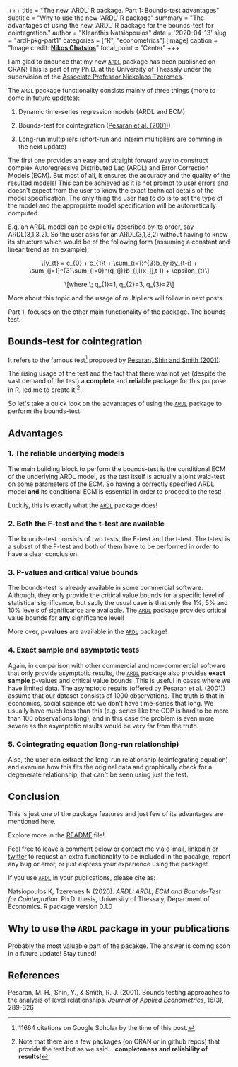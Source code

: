 +++
title = "The new 'ARDL' R package. Part 1: Bounds-test advantages"
subtitle = "Why to use the new 'ARDL' R package"
summary = "The advantages of using the new 'ARDL' R package for the bounds-test for cointegration."
author = "Kleanthis Natsiopoulos"
date = '2020-04-13'
slug = "ardl-pkg-part1"
categories = ["R", "econometrics"]
[image]
  caption = "Image credit: [**Nikos Chatsios**](https://www.deviantart.com/favloskyknos)"
  focal_point = "Center"
+++

I am glad to anounce that my new [`ARDL`](https://CRAN.R-project.org/package=ARDL) package has been published on CRAN! This is part of my Ph.D. at the University of Thessaly under the supervision of the [Associate Professor Nickolaos Tzeremes](https://sites.google.com/site/tzeremesn/).

The `ARDL` package functionality consists mainly of three things (more to come in future updates):

1. Dynamic time-series regression models (ARDL and ECM)

2. Bounds-test for cointegration ([Pesaran et al. (2001)](https://onlinelibrary.wiley.com/doi/abs/10.1002/jae.616))

3. Long-run multipliers (short-run and interim multipliers are comming in the next update)

The first one provides an easy and straight forward way to construct complex Autoregressive Distributed Lag (ARDL) and Error Correction Models (ECM). But most of all, it ensures the accuracy and the quality of the resulted models! This can be achieved as it is not prompt to user errors and doesn't expect from the user to know the exact technical details of the model specification. The only thing the user has to do is to set the type of the model and the appropriate model specification will be automatically computed.

E.g. an ARDL model can be explicitly described by its order, say ARDL(3,1,3,2). So the user asks for an ARDL(3,1,3,2) without having to know its structure which would be of the following form (assuming a constant and linear trend as an example):

<p><span class="math display">\[y_{t} = c_{0} + c_{1}t + \sum_{i=1}^{3}b_{y,i}y_{t-i} + \sum_{j=1}^{3}\sum_{l=0}^{q_{j}}b_{j,l}x_{j,t-l} + \epsilon_{t}\]</span></p>

<p><span class="math display">\[where \; q_{1}=1, q_{2}=3, q_{3}=2\]</span></p>

More about this topic and the usage of multipliers will follow in next posts.

Part 1, focuses on the other main functionality of the package. The bounds-test.

## Bounds-test for cointegration

It refers to the famous test[^1] proposed by [Pesaran, Shin and Smith (2001)](https://onlinelibrary.wiley.com/doi/abs/10.1002/jae.616). 

[^1]: 11664 citations on Google Scholar by the time of this post.

The rising usage of the test and the fact that there was not yet (despite the vast demand of the test) a **complete** and **reliable** package for this purpose in R, led me to create it![^2].

[^2]: Note that there are a few packages (on CRAN or in github repos) that provide the test but as we said... **completeness and reliability of results**!

So let's take a quick look on the advantages of using the [`ARDL`](https://CRAN.R-project.org/package=ARDL) package to perform the bounds-test.

## Advantages

### 1. The reliable underlying models

The main building block to perform the bounds-test is the conditional ECM of the underlying ARDL model, as the test itself is actually a joint wald-test on some parameters of the ECM. So having a correctly specified ARDL model **and** its conditional ECM is essential in order to proceed to the test!

Luckily, this is exactly what the [`ARDL`](https://CRAN.R-project.org/package=ARDL) package does!

### 2. Both the F-test and the t-test are available

The bounds-test consists of two tests, the F-test and the t-test. The t-test is a subset of the F-test and both of them have to be performed in order to have a clear conclusion.

### 3. P-values and critical value bounds

The bounds-test is already available in some commercial software. Although, they only provide the critical value bounds for a specific level of statistical significance, but sadly the usual case is that only the 1%, 5% and 10% levels of significance are available. The [`ARDL`](https://CRAN.R-project.org/package=ARDL) package provides critical value bounds for **any** significance level!

More over, **p-values** are available in the [`ARDL`](https://CRAN.R-project.org/package=ARDL) package!

### 4. Exact sample and asymptotic tests

Again, in comparison with other commercial and non-commercial software that only provide asymptotic results, the [`ARDL`](https://CRAN.R-project.org/package=ARDL) package also provides **exact sample** p-values and critical value bounds! This is useful in cases where we have limited data. The asymptotic results (offered by [Pesaran et al. (2001)](https://onlinelibrary.wiley.com/doi/abs/10.1002/jae.616)) assume that our dataset consists of 1000 observations. The truth is that in economics, social science etc we don't have time-series that long. We usually have much less than this (e.g. series like the GDP is hard to be more than 100 observations long), and in this case the problem is even more severe as the asymptotic results would be very far from the truth.

### 5. Cointegrating equation (long-run relationship)

Also, the user can extract the long-run relationship (cointegrating equation) and examine how this fits the original data and graphically check for a degenerate relationship, that can't be seen using just the test.

## Conclusion

This is just one of the package features and just few of its advantages are mentioned here.

Explore more in the [README](https://github.com/Natsiopoulos/ARDL/blob/master/README.md) file!

Feel free to leave a comment below or contact me via e-mail, [linkedin](www.linkedin.com/in/kleanthis-natsiopoulos) or [twitter](https://twitter.com/klnatsio) to request an extra functionality to be included in the pacakge, report any bug or error, or just express your experience using the package!

If you use [`ARDL`](https://CRAN.R-project.org/package=ARDL) in your publications, please cite as:

Natsiopoulos K, Tzeremes N (2020). *ARDL: ARDL, ECM and Bounds-Test for Cointegration*. Ph.D. thesis, University of Thessaly, Department of Economics. R package version 0.1.0

## Why to use the `ARDL` package in your publications

Probably the most valuable part of the pacakge. The answer is coming soon in a future update! Stay tuned!

## References

Pesaran, M. H., Shin, Y., & Smith, R. J. (2001). Bounds testing approaches to the analysis of level relationships. *Journal of Applied Econometrics*, 16(3), 289-326